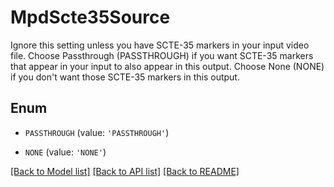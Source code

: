 # MpdScte35Source

Ignore this setting unless you have SCTE-35 markers in your input video file. Choose Passthrough (PASSTHROUGH) if you want SCTE-35 markers that appear in your input to also appear in this output. Choose None (NONE) if you don't want those SCTE-35 markers in this output.

## Enum

* `PASSTHROUGH` (value: `'PASSTHROUGH'`)

* `NONE` (value: `'NONE'`)

[[Back to Model list]](../README.md#documentation-for-models) [[Back to API list]](../README.md#documentation-for-api-endpoints) [[Back to README]](../README.md)


